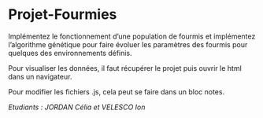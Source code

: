# Projet-Fourmies

Implémentez le fonctionnement d’une population de fourmis et implémentez l’algorithme génétique pour faire évoluer les paramètres des fourmis pour quelques des environnements définis.

Pour visualiser les données, il faut récupérer le projet puis ouvrir le html dans un navigateur. 

Pour modifier les fichiers .js, cela peut se faire dans un bloc notes.

*Etudiants : JORDAN Célia et VELESCO Ion*
